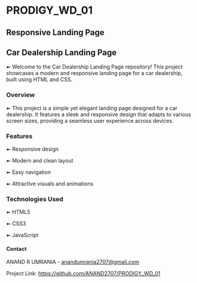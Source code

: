 # PRODIGY_WD_01

## Responsive Landing Page

## Car Dealership Landing Page

➼ Welcome to the Car Dealership Landing Page repository! This project showcases a modern and responsive landing page for a car dealership, built using HTML and CSS.

### Overview
➼ This project is a simple yet elegant landing page designed for a car dealership. It features a sleek and responsive design that adapts to various screen sizes, providing a seamless user experience across devices.


### Features
➼ Responsive design

➼ Modern and clean layout

➼ Easy navigation

➼ Attractive visuals and animations


### Technologies Used
➼ HTML5

➼ CSS3

➼ JavaScript


#### Contact
ANAND R UMRANIA - anandumrania2707@gmail.com

Project Link: https://github.com/ANAND2707/PRODIGY_WD_01


